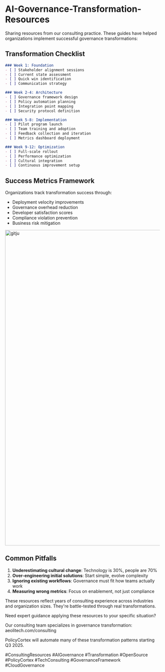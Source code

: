 # AI-Governance-Transformation-Resources
Sharing resources from our consulting practice. These guides have helped organizations implement successful governance transformations: 


## Transformation Checklist

```markdown
### Week 1: Foundation
- [ ] Stakeholder alignment sessions
- [ ] Current state assessment
- [ ] Quick win identification
- [ ] Communication strategy

### Week 2-4: Architecture
- [ ] Governance framework design
- [ ] Policy automation planning
- [ ] Integration point mapping
- [ ] Security protocol definition

### Week 5-8: Implementation
- [ ] Pilot program launch
- [ ] Team training and adoption
- [ ] Feedback collection and iteration
- [ ] Metrics dashboard deployment

### Week 9-12: Optimization
- [ ] Full-scale rollout
- [ ] Performance optimization
- [ ] Cultural integration
- [ ] Continuous improvement setup
```

## Success Metrics Framework

Organizations track transformation success through:

- Deployment velocity improvements
- Governance overhead reduction
- Developer satisfaction scores
- Compliance violation prevention
- Business risk mitigation
<img width="1024" height="1024" alt="gitju" src="https://github.com/user-attachments/assets/a163367d-ed8d-443c-a421-7ae0ce61c86c" />

## Common Pitfalls

1. **Underestimating cultural change**: Technology is 30%, people are 70%
2. **Over-engineering initial solutions**: Start simple, evolve complexity
3. **Ignoring existing workflows**: Governance must fit how teams actually work
4. **Measuring wrong metrics**: Focus on enablement, not just compliance

These resources reflect years of consulting experience across industries and organization sizes. They're battle-tested through real transformations.

Need expert guidance applying these resources to your specific situation?

Our consulting team specializes in governance transformation: aeolitech.com/consulting

PolicyCortex will automate many of these transformation patterns starting Q3 2025.

\#ConsultingResources #AIGovernance #Transformation #OpenSource #PolicyCortex #TechConsulting #GovernanceFramework #CloudGovernance
